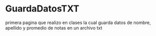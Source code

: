 # GuardaDatosTXT
primera pagina que realizo en clases la cual guarda datos de nombre, apellido y promedio de notas en un archivo txt
